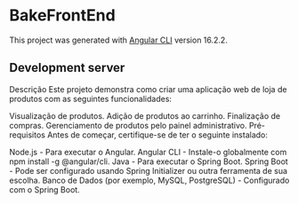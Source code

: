 # BakeFrontEnd
This project was generated with [Angular CLI](https://github.com/angular/angular-cli) version 16.2.2.
## Development server

Descrição
Este projeto demonstra como criar uma aplicação web de loja de produtos com as seguintes funcionalidades:

Visualização de produtos.
Adição de produtos ao carrinho.
Finalização de compras.
Gerenciamento de produtos pelo painel administrativo.
Pré-requisitos
Antes de começar, certifique-se de ter o seguinte instalado:

Node.js - Para executar o Angular.
Angular CLI - Instale-o globalmente com npm install -g @angular/cli.
Java - Para executar o Spring Boot.
Spring Boot - Pode ser configurado usando Spring Initializer ou outra ferramenta de sua escolha.
Banco de Dados (por exemplo, MySQL, PostgreSQL) - Configurado com o Spring Boot.
